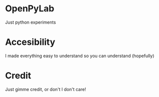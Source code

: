# OpenPyLab
Just python experiments
# Accesibility
I made everything easy to understand so you can understand (hopefully)
# Credit
Just gimme credit, or don't I don't care!
